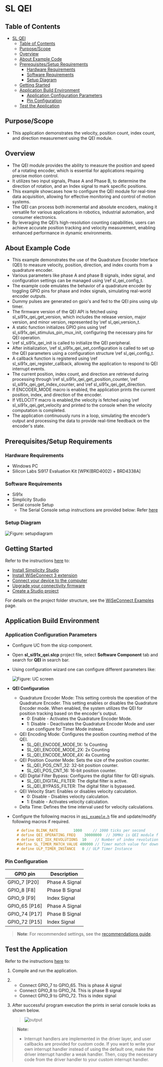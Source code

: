 # SL QEI

## Table of Contents

- [SL QEI](#sl-qei)
  - [Table of Contents](#table-of-contents)
  - [Purpose/Scope](#purposescope)
  - [Overview](#overview)
  - [About Example Code](#about-example-code)
  - [Prerequisites/Setup Requirements](#prerequisitessetup-requirements)
    - [Hardware Requirements](#hardware-requirements)
    - [Software Requirements](#software-requirements)
    - [Setup Diagram](#setup-diagram)
  - [Getting Started](#getting-started)
  - [Application Build Environment](#application-build-environment)
    - [Application Configuration Parameters](#application-configuration-parameters)
    - [Pin Configuration](#pin-configuration)
  - [Test the Application](#test-the-application)

## Purpose/Scope

- This application demonstrates the velocity, position count, index count, and direction measurement using the QEI module.

## Overview

- The QEI module provides the ability to measure the position and speed of a rotating encoder, which is essential for applications requiring precise motion control.
- It utilizes two input signals, Phase A and Phase B, to determine the direction of rotation, and an Index signal to mark specific positions.
- This example showcases how to configure the QEI module for real-time data acquisition, allowing for effective monitoring and control of motion systems.
- The QEI can process both incremental and absolute encoders, making it versatile for various applications in robotics, industrial automation, and consumer electronics.
- By leveraging the QEI’s high-resolution counting capabilities, users can achieve accurate position tracking and velocity measurement, enabling enhanced performance in dynamic environments.

## About Example Code

- This example demonstrates the use of the Quadrature Encoder Interface (QEI) to measure velocity, position, direction, and index counts from a quadrature encoder.
- Various parameters like phase A and phase B signals, index signal, and configuration settings can be managed using \ref sl_qei_config_t.
- The example code emulates the behavior of a quadrature encoder by toggling GPIO pins for phase and index signals, simulating real-world encoder outputs.
- Dummy pulses are generated on gpio's and fed to the QEI pins using ulp timer.
- The firmware version of the QEI API is fetched using sl_si91x_qei_get_version, which includes the release version, major version, and minor version, represented by  \ref sl_qei_version_t.
- A static function initializes GPIO pins using \ref sl_si91x_qei_stimulus_pin_mux_init, configuring the necessary pins for QEI operation.
- \ref sl_si91x_qei_init is called to initialize the QEI peripheral.
- After initialization, \ref sl_si91x_qei_set_configuration is called to set up the QEI parameters using a configuration structure \ref sl_qei_config_t.
- A callback function is registered using \ref sl_si91x_qei_register_callback, allowing the application to respond to QEI interrupt events.
- The current position, index count, and direction are retrieved during processing through \ref sl_si91x_qei_get_position_counter, \ref sl_si91x_qei_get_index_counter, and  \ref sl_si91x_qei_get_direction.
- If ENCODER_MODE macro is enabled, the application prints the current position, index, and direction of the encoder.
- If VELOCITY macro is enabled,the velocity is fetched using \ref sl_si91x_qei_get_velocity and printed to the console when the velocity computation is completed.
- The application continuously runs in a loop, simulating the encoder’s output and processing the data to provide real-time feedback on the encoder's state.

## Prerequisites/Setup Requirements

### Hardware Requirements

- Windows PC
- Silicon Labs Si917 Evaluation Kit [WPK(BRD4002) + BRD4338A]

### Software Requirements

- Si91x
- Simplicity Studio
- Serial console Setup
  - The Serial Console setup instructions are provided below:
Refer [here](https://docs.silabs.com/wiseconnect/latest/wiseconnect-developers-guide-developing-for-silabs-hosts/#console-input-and-output)

### Setup Diagram

![Figure: setupdiagram](resources/readme/setupdiagram.png)

## Getting Started

Refer to the instructions [here](https://docs.silabs.com/wiseconnect/latest/wiseconnect-getting-started/) to:

- [Install Simplicity Studio](https://docs.silabs.com/wiseconnect/latest/wiseconnect-developers-guide-developing-for-silabs-hosts/#install-simplicity-studio)
- [Install WiSeConnect 3 extension](https://docs.silabs.com/wiseconnect/latest/wiseconnect-developers-guide-developing-for-silabs-hosts/#install-the-wi-se-connect-3-extension)
- [Connect your device to the computer](https://docs.silabs.com/wiseconnect/latest/wiseconnect-developers-guide-developing-for-silabs-hosts/#connect-si-wx91x-to-computer)
- [Upgrade your connectivity firmware ](https://docs.silabs.com/wiseconnect/latest/wiseconnect-developers-guide-developing-for-silabs-hosts/#update-si-wx91x-connectivity-firmware)
- [Create a Studio project ](https://docs.silabs.com/wiseconnect/latest/wiseconnect-developers-guide-developing-for-silabs-hosts/#create-a-project)

For details on the project folder structure, see the [WiSeConnect Examples](https://docs.silabs.com/wiseconnect/latest/wiseconnect-examples/#example-folder-structure) page.

## Application Build Environment

### Application Configuration Parameters

- Configure UC from the slcp component.
- Open **sl_si91x_qei.slcp** project file, select **Software Component** tab and search for **QEI** in search bar.
- Using configuration wizard one can configure different parameters like:

  ![Figure: UC screen](resources/uc_screen/qei_uc_screen.png)

- **QEI Configuration**
  - Quadrature Encoder Mode: This setting controls the operation of the Quadrature Encoder.  This setting enables or disables the Quadrature Encoder mode. When enabled, the system utilizes the QEI for position tracking based on the encoder's output.
    - 0: Enable - Activates the Quadrature Encoder Mode.
    - 1: Disable - Deactivates the Quadrature Encoder Mode and user can configure for Timer Mode instead.
  - QEI Encoding Mode: Configures the position counting method of the QEI.
    - SL_QEI_ENCODE_MODE_1X: 1x Counting 
    - SL_QEI_ENCODE_MODE_2X: 2x Counting 
    - SL_QEI_ENCODE_MODE_4X: 4x Counting 
  - QEI Position Counter Mode: Sets the size of the position counter.
    - SL_QEI_POS_CNT_32: 32-bit position counter.
    - SL_QEI_POS_CNT_16: 16-bit position counter.
  - QEI Digital Filter Bypass: Configures the digital filter for QEI signals.
    - SL_QEI_DIGITAL_FILTER: The digital filter is active.
    - SL_QEI_BYPASS_FILTER: The digital filter is bypassed.
  - QEI Velocity Start: Enables or disables velocity calculation.
    - 0: Disable - Disables velocity calculation.
    - 1: Enable - Activates velocity calculation.
  - Delta Time: Defines the time interval used for velocity calculations.

- Configure the following macros in [`qei_example.h`](https://github.com/SiliconLabs/wiseconnect/blob/master/examples/si91x_soc/peripheral/sl_si91x_qei/qei_example.h) file and update/modify following macros if required.

  ```C
    # define BLINK_RATE       1000     // 1000 ticks per second
    # define QEI_OPERATING_FREQ    30000000  // 30MHz is QEI module frequency
    # define QEI_IDX_REVOLUTIONS  10    // Number of index revolutions for simulation
    #define SL_TIMER_MATCH_VALUE 400000 // Timer match value for down-counter type
    # define ULP_TIMER_INSTANCE   0 // ULP Timer Instance

  ```

### Pin Configuration

|GPIO pin  | Description|
|--- | --- | 
|GPIO_7  [P20]   |Phase A Signal|
|GPIO_8  [F8]    |Phase B Signal|
|GPIO_9  [F9]    |Index Signal  |
|GPIO_65 [P16]   |Phase A Signal|
|GPIO_74 [P17]   |Phase B Signal|
|GPIO_72 [P15]   |Index Signal  |

> **Note**: For recommended settings, see the [recommendations guide](https://docs.silabs.com/wiseconnect/latest/wiseconnect-developers-guide-prog-recommended-settings/).

## Test the Application

Refer to the instructions [here](https://docs.silabs.com/wiseconnect/latest/wiseconnect-getting-started/) to:

1. Compile and run the application.
2. - Connect GPIO_7 to GPIO_65. This is phase A signal
   - Connect GPIO_8 to GPIO_74. This is phase B signal
   - Connect GPIO_9 to GPIO_72. This is index signal
3. After successful program execution the prints in serial console looks as shown below.

   > ![output](resources/readme/output_qei.png)

> **Note:**
>
> - Interrupt handlers are implemented in the driver layer, and user callbacks are provided for custom code. If you want to write your own interrupt handler instead of using the default one, make the driver interrupt handler a weak handler. Then, copy the necessary code from the driver handler to your custom interrupt handler.
